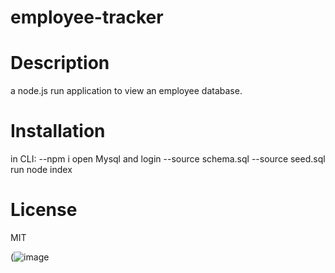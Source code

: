 # employee-tracker

# Description
a node.js run application to view an employee database.

# Installation
in CLI:
--npm i
open Mysql and login
--source schema.sql
--source seed.sql
run node index

# License
MIT 


(![image](https://github.com/Malili05/employee-tracker/assets/141981157/90822dfa-fe4f-4db3-94fc-6a92290db916)
